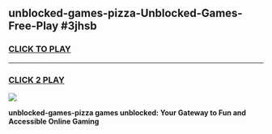 
## unblocked-games-pizza-Unblocked-Games-Free-Play #3jhsb
<h3>
<a href="https://us.freeplayer.one?title=unblocked-games-pizza&ref=9M">CLICK TO PLAY</a></h3>
<hr>

<h3>
<a href="https://us.freeplayer.one?title=unblocked-games-pizza&ref=9M">CLICK 2 PLAY</a>
  
</h3>

<a href="https://us.freeplayer.one?title=unblocked-games-pizza&ref=9M"><img src="https://clearcache.store/games.png"></a>


**unblocked-games-pizza games unblocked: Your Gateway to Fun and Accessible Online Gaming**
